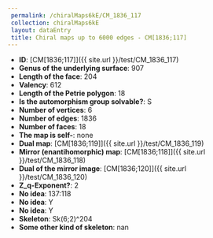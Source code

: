 ```yaml
--- 
 permalink: /chiralMaps6kE/CM_1836_117 
 collection: chiralMaps6kE
 layout: dataEntry
 title: Chiral maps up to 6000 edges - CM[1836;117]
---
```


- **ID**: [CM[1836;117]]({{ site.url }}/test/CM_1836_117)
- **Genus of the underlying surface**: 907
- **Length of the face**: 204
- **Valency**: 612
- **Length of the Petrie polygon**: 18
- **Is the automorphism group solvable?**: S
- **Number of vertices**: 6
- **Number of edges**: 1836
- **Number of faces**: 18
- **The map is self-**: none
- **Dual map**: [CM[1836;119]]({{ site.url }}/test/CM_1836_119)
- **Mirror (enantihomorphic) map**: [CM[1836;118]]({{ site.url }}/test/CM_1836_118)
- **Dual of the mirror image**: [CM[1836;120]]({{ site.url }}/test/CM_1836_120)
- **Z_q-Exponent?**: 2
- **No idea**:  137:118
- **No idea**: Y
- **No idea**: Y
- **Skeleton**: Sk(6;2)^204
- **Some other kind of skeleton**: nan
